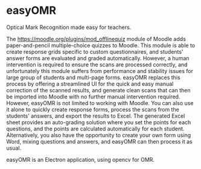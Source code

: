 # easyOMR
Optical Mark Recognition made easy for teachers.

The https://moodle.org/plugins/mod_offlinequiz module of Moodle adds paper-and-pencil multiple-choice quizzes to Moodle. This module is able to create response grids specific to custom questionnaires, and students' answer forms are evaluated and graded automatically. However, a human intervention is required to ensure the scans are processed correctly, and unfortunately this module suffers from performance and stability issues for large group of students and multi-page forms. easyOMR replaces this process by offering a streamlined UI for the quick and easy manual correction of the scanned results, and generate clean scans that can then be imported into Moodle with no further manual intervention required.
However, easyOMR is not limited to working with Moodle. You can also use it alone to quickly create response forms, process the scans from the students' answers, and export the results to Excel. The generated Excel sheet provides an auto-grading solution where you set the points for each questions, and the points are calculated automatically for each student. Alternatively, you also have the opportunity to create your own form using Word, mixing questions and answers, and easyOMR can then process it as usual.

easyOMR is an Electron application, using opencv for OMR.

